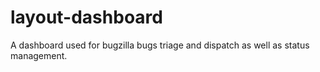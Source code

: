 # layout-dashboard
A dashboard used for bugzilla bugs triage and dispatch as well as status management.
